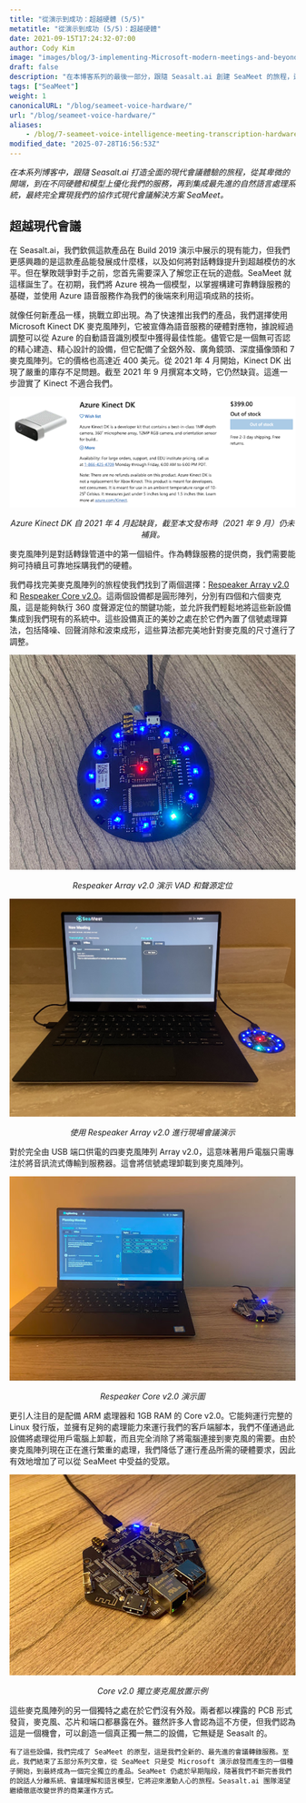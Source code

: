 ```yaml
---
title: "從演示到成功：超越硬體 (5/5)"
metatitle: "從演示到成功 (5/5)：超越硬體"
date: 2021-09-15T17:24:32-07:00
author: Cody Kim
image: "images/blog/3-implementing-Microsoft-modern-meetings-and-beyond/SeaMeet animation.gif"
draft: false
description: "在本博客系列的最後一部分，跟隨 Seasalt.ai 創建 SeaMeet 的旅程，這是我們的協作式現代會議解決方案。"
tags: ["SeaMeet"]
weight: 1 
canonicalURL: "/blog/seameet-voice-hardware/"
url: "/blog/seameet-voice-hardware/"
aliases:
    - /blog/7-seameet-voice-intelligence-meeting-transcription-hardware/
modified_date: "2025-07-28T16:56:53Z"
---
```


*在本系列博客中，跟隨 Seasalt.ai 打造全面的現代會議體驗的旅程，從其卑微的開端，到在不同硬體和模型上優化我們的服務，再到集成最先進的自然語言處理系統，最終完全實現我們的協作式現代會議解決方案 SeaMeet。*

## 超越現代會議

在 Seasalt.ai，我們欽佩這款產品在 Build 2019 演示中展示的現有能力，但我們更感興趣的是這款產品能發展成什麼樣，以及如何將對話轉錄提升到超越模仿的水平。但在擊敗競爭對手之前，您首先需要深入了解您正在玩的遊戲。SeaMeet 就這樣誕生了。在初期，我們將 Azure 視為一個模型，以掌握構建可靠轉錄服務的基礎，並使用 Azure 語音服務作為我們的後端來利用這項成熟的技術。

就像任何新產品一樣，挑戰立即出現。為了快速推出我們的產品，我們選擇使用 Microsoft Kinect DK 麥克風陣列，它被宣傳為語音服務的硬體對應物，據說經過調整可以從 Azure 的自動語音識別模型中獲得最佳性能。儘管它是一個無可否認的精心建造、精心設計的設備，但它配備了全鋁外殼、廣角鏡頭、深度攝像頭和 7 麥克風陣列。它的價格也高達近 400 美元。從 2021 年 4 月開始，Kinect DK 出現了嚴重的庫存不足問題。截至 2021 年 9 月撰寫本文時，它仍然缺貨。這進一步證實了 Kinect 不適合我們。

<center>
<img src="/images/blog/7-seameet-voice-intelligence-meeting-transcription-hardware/kinect_store_page.png"/>

*Azure Kinect DK 自 2021 年 4 月起缺貨，截至本文發布時（2021 年 9 月）仍未補貨。*
</center>

麥克風陣列是對話轉錄管道中的第一個組件。作為轉錄服務的提供商，我們需要能夠可持續且可靠地採購我們的硬體。

我們尋找完美麥克風陣列的旅程使我們找到了兩個選擇：[Respeaker Array v2.0](https://www.seeedstudio.com/ReSpeaker-Mic-Array-v2-0.html) 和 [Respeaker Core v2.0](https://www.seeedstudio.com/ReSpeaker-Core-v2-0.html)。這兩個設備都是圓形陣列，分別有四個和六個麥克風，這是能夠執行 360 度聲源定位的關鍵功能，並允許我們輕鬆地將這些新設備集成到我們現有的系統中。這些設備真正的美妙之處在於它們內置了信號處理算法，包括降噪、回聲消除和波束成形，這些算法都完美地針對麥克風的尺寸進行了調整。

<center>
<img src="/images/blog/7-seameet-voice-intelligence-meeting-transcription-hardware/respeaker_array.png" alt="Respeaker Array v2.0 演示 VAD 和聲源定位"/>

*Respeaker Array v2.0 演示 VAD 和聲源定位*
</center>

<center>
<img src="/images/blog/7-seameet-voice-intelligence-meeting-transcription-hardware/array_demo.jpg" alt="使用 Respeaker Array v2.0 進行現場會議演示"/>

*使用 Respeaker Array v2.0 進行現場會議演示*
</center>

對於完全由 USB 端口供電的四麥克風陣列 Array v2.0，這意味著用戶電腦只需專注於將音訊流式傳輸到服務器。這會將信號處理卸載到麥克風陣列。


<center>
<img src="/images/blog/7-seameet-voice-intelligence-meeting-transcription-hardware/core_demo.png" alt="Respeaker Core v2.0 演示圖"/>

*Respeaker Core v2.0 演示圖*
</center>

更引人注目的是配備 ARM 處理器和 1GB RAM 的 Core v2.0。它能夠運行完整的 Linux 發行版，並擁有足夠的處理能力來運行我們的客戶端腳本，我們不僅通過此設備將處理從用戶電腦上卸載，而且完全消除了將電腦連接到麥克風的需要。由於麥克風陣列現在正在進行繁重的處理，我們降低了運行產品所需的硬體要求，因此有效地增加了可以從 SeaMeet 中受益的受眾。

<center>
<img src="/images/blog/7-seameet-voice-intelligence-meeting-transcription-hardware/respeaker_core.png" alt="Core v2.0 獨立麥克風放置示例"/>

*Core v2.0 獨立麥克風放置示例*
</center>

這些麥克風陣列的另一個獨特之處在於它們沒有外殼。兩者都以裸露的 PCB 形式發貨，麥克風、芯片和端口都暴露在外。雖然許多人會認為這不方便，但我們認為這是一個機會，可以創造一個真正獨一無二的設備，它無疑是 Seasalt 的。

    有了這些設備，我們完成了 SeaMeet 的原型，這是我們全新的、最先進的會議轉錄服務。至此，我們結束了五部分系列文章，從 SeaMeet 只是受 Microsoft 演示啟發而產生的一個種子開始，到最終成為一個完全獨立的產品。SeaMeet 仍處於早期階段，隨著我們不斷完善我們的說話人分離系統、會議理解和語言模型，它將迎來激動人心的旅程。Seasalt.ai 團隊渴望繼續徹底改變世界的商業運作方式。

